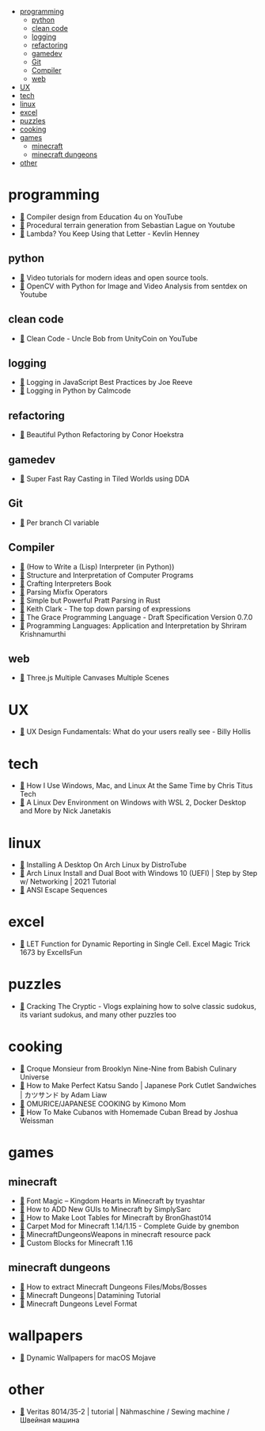<!--ts-->
* [programming](#programming)
   * [python](#python)
   * [clean code](#clean-code)
   * [logging](#logging)
   * [refactoring](#refactoring)
   * [gamedev](#gamedev)
   * [Git](#git)
   * [Compiler](#compiler)
   * [web](#web)
* [UX](#ux)
* [tech](#tech)
* [linux](#linux)
* [excel](#excel)
* [puzzles](#puzzles)
* [cooking](#cooking)
* [games](#games)
   * [minecraft](#minecraft)
   * [minecraft dungeons](#minecraft-dungeons)
* [other](#other)

<!-- Added by: runner, at: Thu Oct  7 14:14:06 UTC 2021 -->

<!--te-->


# programming
  - [🔗](https://www.youtube.com/playlist?list=PLrjkTql3jnm-wW5XdvumCa1u9LjczipjA) Compiler design from Education 4u on YouTube
  - [🔗](https://www.youtube.com/playlist?list=PLFt_AvWsXl0eBW2EiBtl_sxmDtSgZBxB3) Procedural terrain generation from Sebastian Lague on Youtube
  - [🔗](https://www.youtube.com/watch?v=Y7StjYhXvpE) Lambda? You Keep Using that Letter - Kevlin Henney

## python
  - [🔗](https://calmcode.io/) Video tutorials for modern ideas and open source tools.
  - [🔗](https://www.youtube.com/playlist?list=PLQVvvaa0QuDdttJXlLtAJxJetJcqmqlQq) OpenCV with Python for Image and Video Analysis from sentdex on Youtube

## clean code
  - [🔗](https://www.youtube.com/playlist?list=PLRmgr1939hIXu9hNwvixUt3yHHFv0lLpi) Clean Code - Uncle Bob from UnityCoin on YouTube

## logging
  - [🔗](https://www.youtube.com/watch?v=DIzJC8wRp-s) Logging in JavaScript Best Practices by Joe Reeve
  - [🔗](https://calmcode.io/logging/introduction.html) Logging in Python by Calmcode

## refactoring
  - [🔗](https://www.youtube.com/watch?v=KTIl1MugsSY) Beautiful Python Refactoring by Conor Hoekstra

## gamedev
  - [🔗](https://www.youtube.com/watch?v=NbSee-XM7WA) Super Fast Ray Casting in Tiled Worlds using DDA

## Git
  - [🔗](https://gitlab.com/gitlab-org/gitlab-foss/-/issues/13379#note_3959791) Per branch CI variable 

## Compiler
  - [🔗](https://norvig.com/lispy.html) (How to Write a (Lisp) Interpreter (in Python))
  - [🔗](https://mitpress.mit.edu/sites/default/files/sicp/full-text/book/book.html) Structure and Interpretation of Computer Programs
  - [🔗](https://books.google.cz/books?hl=cs&lr=&id=q0c6EAAAQBAJ&oi=fnd&pg=PT6&dq=crafting+interpreters&ots=tLCdqUs8KS&sig=ksPbP3zBU_ZJDeVL1vXBQdnAaq4&redir_esc=y#v=onepage&q=crafting%20interpreters&f=false) Crafting Interpreters Book
  - [🔗](http://www.cse.chalmers.se/~nad/publications/danielsson-norell-mixfix.html) Parsing Mixfix Operators
  - [🔗](https://matklad.github.io/2020/04/13/simple-but-powerful-pratt-parsing.html) Simple but Powerful Pratt Parsing in Rust
  - [🔗](https://www.antlr.org/papers/Clarke-expr-parsing-1986.pdf) Keith Clark - The top down parsing of expressions
  - [🔗](http://gracelang.org/documents/grace-spec-0.7.0.pdf) The Grace Programming Language - Draft Specification Version 0.7.0
  - [🔗](http://cs.brown.edu/courses/cs173/2012/book/index.html) Programming Languages: Application and Interpretation by Shriram Krishnamurthi

## web
  - [🔗](https://threejsfundamentals.org/threejs/lessons/threejs-multiple-scenes.html) Three.js Multiple Canvases Multiple Scenes

# UX
  - [🔗](https://www.youtube.com/watch?v=80H-9caP7UM) UX Design Fundamentals: What do your users really see - Billy Hollis

# tech
  - [🔗](https://www.youtube.com/watch?v=T2a03p4u0-Y) How I Use Windows, Mac, and Linux At the Same Time by Chris Titus Tech
  - [🔗](https://www.youtube.com/watch?v=idW-an99TAM) A Linux Dev Environment on Windows with WSL 2, Docker Desktop and More by Nick Janetakis

# linux
  - [🔗](https://www.youtube.com/watch?v=v6JG5B-Ff1s) Installing A Desktop On Arch Linux by DistroTube
  - [🔗](https://www.youtube.com/watch?v=LGhifbn6088) Arch Linux Install and Dual Boot with Windows 10 (UEFI) | Step by Step w/ Networking | 2021 Tutorial
  - [🔗](https://gist.github.com/fnky/458719343aabd01cfb17a3a4f7296797) ANSI Escape Sequences

# excel
  - [🔗](https://www.youtube.com/watch?v=mhLVz8lQjXs) LET Function for Dynamic Reporting in Single Cell. Excel Magic Trick 1673 by ExcelIsFun

# puzzles
  - [🔗](https://www.youtube.com/channel/UCC-UOdK8-mIjxBQm_ot1T-Q) Cracking The Cryptic - Vlogs explaining how to solve classic sudokus, its variant sudokus, and many other puzzles too

# cooking
  - [🔗](https://www.youtube.com/watch?v=q7JDYiLz9Mo) Croque Monsieur from Brooklyn Nine-Nine from Babish Culinary Universe
  - [🔗](https://www.youtube.com/watch?v=zvVUCbkc0eo) How to Make Perfect Katsu Sando | Japanese Pork Cutlet Sandwiches | カツサンド by Adam Liaw
  - [🔗](https://www.youtube.com/watch?v=xpy5atJ_s3E) OMURICE/JAPANESE COOKING by Kimono Mom
  - [🔗](https://www.youtube.com/watch?v=qRkwSopXf-U) How To Make Cubanos with Homemade Cuban Bread by Joshua Weissman

# games
## minecraft
  - [🔗](https://www.youtube.com/watch?v=VYjrhEnmf9s) Font Magic – Kingdom Hearts in Minecraft by tryashtar
  - [🔗](https://www.youtube.com/watch?v=bv_wYNs5L6M) How to ADD New GUIs to Minecraft by SimplySarc
  - [🔗](https://www.youtube.com/watch?v=tUzeYOg0uas) How to Make Loot Tables for Minecraft by BronGhast014
  - [🔗](https://www.youtube.com/watch?v=Lt-ooRGpLz4) Carpet Mod for Minecraft 1.14/1.15 - Complete Guide by gnembon
  - [🔗](https://github.com/chronosacaria/MCDungeonsWeapons) MinecraftDungeonsWeapons in minecraft resource pack
  - [🔗](https://stevertus.com/article/custom-blocks) Custom Blocks for Minecraft 1.16

## minecraft dungeons
  - [🔗](https://www.youtube.com/watch?v=uxKgMFQBrSU) How to extract Minecraft Dungeons Files/Mobs/Bosses
  - [🔗](https://www.youtube.com/watch?v=Jb-QE3Y1qUY&t=9s) Minecraft Dungeons│Datamining Tutorial
  - [🔗](https://github.com/Dokucraft/Dungeons-Level-Format) Minecraft Dungeons Level Format

# wallpapers
  - [🔗](https://dynamicwallpaper.club/) Dynamic Wallpapers for macOS Mojave 
 
# other
  - [🔗](https://www.youtube.com/watch?v=7s5PCerFU6w) Veritas 8014/35-2 | tutorial | Nähmaschine / Sewing machine / Швейная машина
